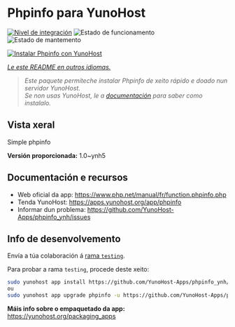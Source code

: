 <!--
NOTA: Este README foi creado automáticamente por <https://github.com/YunoHost/apps/tree/master/tools/readme_generator>
NON debe editarse manualmente.
-->

# Phpinfo para YunoHost

[![Nivel de integración](https://dash.yunohost.org/integration/phpinfo.svg)](https://ci-apps.yunohost.org/ci/apps/phpinfo/) ![Estado de funcionamento](https://ci-apps.yunohost.org/ci/badges/phpinfo.status.svg) ![Estado de mantemento](https://ci-apps.yunohost.org/ci/badges/phpinfo.maintain.svg)

[![Instalar Phpinfo con YunoHost](https://install-app.yunohost.org/install-with-yunohost.svg)](https://install-app.yunohost.org/?app=phpinfo)

*[Le este README en outros idiomas.](./ALL_README.md)*

> *Este paquete permíteche instalar Phpinfo de xeito rápido e doado nun servidor YunoHost.*  
> *Se non usas YunoHost, le a [documentación](https://yunohost.org/install) para saber como instalalo.*

## Vista xeral

Simple phpinfo

**Versión proporcionada:** 1.0~ynh5
## Documentación e recursos

- Web oficial da app: <https://www.php.net/manual/fr/function.phpinfo.php>
- Tenda YunoHost: <https://apps.yunohost.org/app/phpinfo>
- Informar dun problema: <https://github.com/YunoHost-Apps/phpinfo_ynh/issues>

## Info de desenvolvemento

Envía a túa colaboración á [rama `testing`](https://github.com/YunoHost-Apps/phpinfo_ynh/tree/testing).

Para probar a rama `testing`, procede deste xeito:

```bash
sudo yunohost app install https://github.com/YunoHost-Apps/phpinfo_ynh/tree/testing --debug
ou
sudo yunohost app upgrade phpinfo -u https://github.com/YunoHost-Apps/phpinfo_ynh/tree/testing --debug
```

**Máis info sobre o empaquetado da app:** <https://yunohost.org/packaging_apps>

